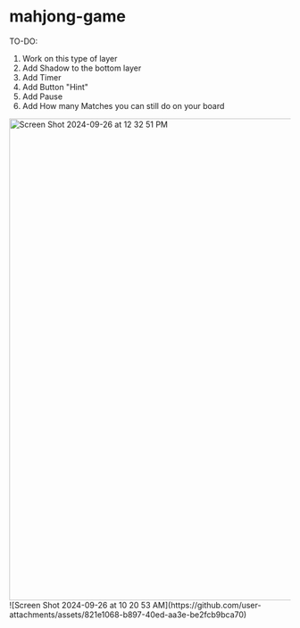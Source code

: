 # mahjong-game

TO-DO:
1. Work on this type of layer
2. Add Shadow to the bottom layer
3. Add Timer
4. Add Button "Hint"
5. Add Pause
6. Add How many Matches you can still do on your board

<img width="863" alt="Screen Shot 2024-09-26 at 12 32 51 PM" src="https://github.com/user-attachments/assets/fc3c4e67-97b9-4677-aa01-8b7cb13b04c4">
![Screen Shot 2024-09-26 at 10 20 53 AM](https://github.com/user-attachments/assets/821e1068-b897-40ed-aa3e-be2fcb9bca70)


